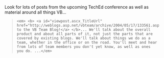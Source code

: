 Look for lots of posts from the upcoming TechEd conference as well as material around all things VB...

<blockquote dir="ltr" style="MARGIN-RIGHT: 0px">
  
    <em> <b> <a id="viewpost.ascx_TitleUrl" href="http://weblogs.asp.net/vbteam/archive/2004/05/17/133561.aspx">Welcome to the VB Team Blog!</a> </b>... We'll talk about the overall product and about all parts of it, not just the parts that are covered by existing blogs. We'll talk about things we do as a team, whether in the office or on the road. You'll meet and hear from lots of team members you don't yet know, as well as ones you do. ...</em>
  
</blockquote>